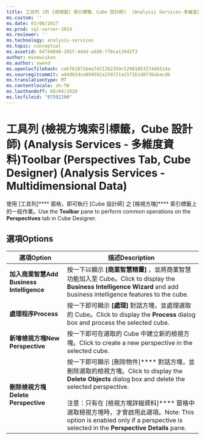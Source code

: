 ```yaml
---
title: 工具列 (的 [透視圖] 索引標籤、Cube 設計師)  (Analysis Services-多維度資料) |Microsoft Docs
ms.custom: ''
ms.date: 03/06/2017
ms.prod: sql-server-2014
ms.reviewer: ''
ms.technology: analysis-services
ms.topic: conceptual
ms.assetid: 64744048-205f-4d4d-add8-ff0ca13943f3
author: minewiskan
ms.author: owend
ms.openlocfilehash: ceb761072bee7d21262359c5298105327446514a
ms.sourcegitcommit: ad4d92dce894592a259721a1571b1d8736abacdb
ms.translationtype: MT
ms.contentlocale: zh-TW
ms.lasthandoff: 08/04/2020
ms.locfileid: "87592290"
---
```

# <a name="toolbar-perspectives-tab-cube-designer-analysis-services---multidimensional-data"></a><span data-ttu-id="29c3b-102">工具列 (檢視方塊索引標籤，Cube 設計師) (Analysis Services - 多維度資料)</span><span class="sxs-lookup"><span data-stu-id="29c3b-102">Toolbar (Perspectives Tab, Cube Designer) (Analysis Services - Multidimensional Data)</span></span>
  <span data-ttu-id="29c3b-103">使用 [工具列]\*\*\*\* 窗格，即可執行 [Cube 設計師] 之 [檢視方塊]\*\*\*\* 索引標籤上的一般作業。</span><span class="sxs-lookup"><span data-stu-id="29c3b-103">Use the **Toolbar** pane to perform common operations on the **Perspectives** tab in Cube Designer.</span></span>  
  
## <a name="options"></a><span data-ttu-id="29c3b-104">選項</span><span class="sxs-lookup"><span data-stu-id="29c3b-104">Options</span></span>  
  
|<span data-ttu-id="29c3b-105">選項</span><span class="sxs-lookup"><span data-stu-id="29c3b-105">Option</span></span>|<span data-ttu-id="29c3b-106">描述</span><span class="sxs-lookup"><span data-stu-id="29c3b-106">Description</span></span>|  
|------------|-----------------|  
|<span data-ttu-id="29c3b-107">**加入商業智慧**</span><span class="sxs-lookup"><span data-stu-id="29c3b-107">**Add Business Intelligence**</span></span>|<span data-ttu-id="29c3b-108">按一下以顯示 **[商業智慧精靈]** ，並將商業智慧功能加入至 Cube。</span><span class="sxs-lookup"><span data-stu-id="29c3b-108">Click to display the **Business Intelligence Wizard** and add business intelligence features to the cube.</span></span>|  
|<span data-ttu-id="29c3b-109">**處理程序**</span><span class="sxs-lookup"><span data-stu-id="29c3b-109">**Process**</span></span>|<span data-ttu-id="29c3b-110">按一下即可顯示 **[處理]** 對話方塊，並處理選取的 Cube。</span><span class="sxs-lookup"><span data-stu-id="29c3b-110">Click to display the **Process** dialog box and process the selected cube.</span></span>|  
|<span data-ttu-id="29c3b-111">**新增檢視方塊**</span><span class="sxs-lookup"><span data-stu-id="29c3b-111">**New Perspective**</span></span>|<span data-ttu-id="29c3b-112">按一下即可在選取的 Cube 中建立新的檢視方塊。</span><span class="sxs-lookup"><span data-stu-id="29c3b-112">Click to create a new perspective in the selected cube.</span></span>|  
|<span data-ttu-id="29c3b-113">**刪除檢視方塊**</span><span class="sxs-lookup"><span data-stu-id="29c3b-113">**Delete Perspective**</span></span>|<span data-ttu-id="29c3b-114">按一下即可顯示 [刪除物件]\*\*\*\* 對話方塊，並刪除選取的檢視方塊。</span><span class="sxs-lookup"><span data-stu-id="29c3b-114">Click to display the **Delete Objects** dialog box and delete the selected perspective.</span></span><br /><br /> <span data-ttu-id="29c3b-115">注意：只有在 [檢視方塊詳細資料]\*\*\*\* 窗格中選取檢視方塊時，才會啟用此選項。</span><span class="sxs-lookup"><span data-stu-id="29c3b-115">Note: This option is enabled only if a perspective is selected in the **Perspective Details** pane.</span></span>|  
  
  
